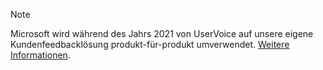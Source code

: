 > [!NOTE]
> Microsoft wird während des Jahrs 2021 von UserVoice auf unsere eigene Kundenfeedbacklösung produkt-für-produkt umverwendet. [Weitere Informationen](https://support.microsoft.com/topic/-pages-430e1a78-e016-472a-a10f-dc2a3df3450a).